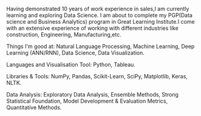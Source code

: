 Having demonstrated 10 years of work experience in sales,I am currently learning and exploring Data Science. I am about to complete my PGP(Data science and Business Analytics) program in Great Learning Institute.I come with an extensive experience of working with different industries like construction, Engineering, Manufacturing,etc.



Things I'm good at: Natural Language Processing, Machine Learning, Deep Learning (ANN/RNN), Data Science, Data Visualization.

Languages and Visualisation Tool: Python, Tableau.

Libraries & Tools: NumPy, Pandas, Scikit-Learn, SciPy, Matplotlib, Keras, NLTK.

Data Analysis: Exploratory Data Analysis, Ensemble Methods, Strong Statistical Foundation, Model Development & Evaluation Metrics, Quantitative Methods.

    
